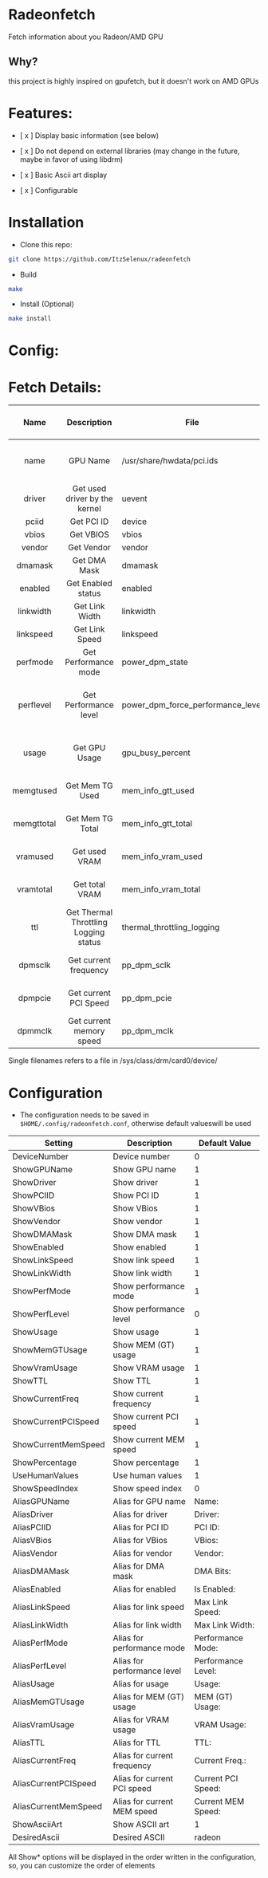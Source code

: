 # Radeonfetch

Fetch information about you Radeon/AMD GPU

## Why?

this project is highly inspired on gpufetch, but it doesn't work on AMD GPUs

# Features:

- [ x ] Display basic information (see below)

- [ x ] Do not depend on external libraries (may change in the future, maybe in favor of using libdrm)

- [ x ] Basic Ascii art display

- [ x ] Configurable

# Installation

- Clone this repo:
```bash
git clone https://github.com/ItzSelenux/radeonfetch
```
- Build
```bash
make
```
- Install (Optional)
```bash
make install
```

# Config:

# Fetch Details:

|  Name |                       Description                      | File | Requires additional parsing? |
|:-----:|:------------------------------------------------------:|------|------------------------------|
| name | GPU Name            |  /usr/share/hwdata/pci.ids |                             Yes, reading specific line based on pci id |
| driver | Get used driver by the kernel |     uevent |                Yes, to remove "DRIVER="              |
| pciid  | Get PCI ID                    |     device |       No                       |
| vbios  | Get VBIOS                   |     vbios |       No                       |
| vendor  | Get Vendor                   |     vendor |       No                       |
| dmamask  | Get DMA Mask                 |     dmamask |       No                       |
| enabled  | Get Enabled status                |     enabled |       No                       |
| linkwidth  | Get Link Width |     linkwidth |       No                       |
| linkspeed  | Get Link Speed |     linkspeed |       No                       |
| perfmode  | Get Performance mode |     power_dpm_state |       No                       |
| perflevel  | Get Performance level |     power_dpm_force_performance_level |       No, but supports toggling "Performance" after value                       |
| usage  | Get GPU Usage |     gpu_busy_percent |       No, but supports toggling "%" after value                      |
| memgtused  | Get Mem TG Used |     mem_info_gtt_used |       Yes, to convert to human readable units                     |
| memgttotal  | Get Mem TG Total |     mem_info_gtt_total |       Yes, to convert to human readable units                     |
| vramused  | Get used VRAM |     mem_info_vram_used |       Yes, to convert to human readable units                     |
| vramtotal  | Get total VRAM |     mem_info_vram_total |       Yes, to convert to human readable units                     |
| ttl  | Get Thermal Throttling Logging status |     thermal_throttling_logging |       Yes, to get a better output |
| dpmsclk  | Get current frequency |     pp_dpm_sclk |        No, but supports show speed index
| dpmpcie  | Get current PCI Speed |     pp_dpm_pcie |        No, but supports show speed index
| dpmmclk  | Get current memory speed |     pp_dpm_mclk |       No, but supports show speed index

Single filenames refers to a file in /sys/class/drm/card0/device/

# Configuration

- The configuration needs to be saved in `$HOME/.config/radeonfetch.conf`, otherwise default values ​​will be used

| Setting                 | Description                        | Default Value     |
|-------------------------|------------------------------------|-------------------|
| DeviceNumber            | Device number                      | 0                 |
| ShowGPUName             | Show GPU name                      | 1                 |
| ShowDriver              | Show driver                        | 1                 |
| ShowPCIID               | Show PCI ID                        | 1                 |
| ShowVBios               | Show VBios                         | 1                 |
| ShowVendor              | Show vendor                        | 1                 |
| ShowDMAMask             | Show DMA mask                      | 1                 |
| ShowEnabled             | Show enabled                       | 1                 |
| ShowLinkSpeed           | Show link speed                    | 1                 |
| ShowLinkWidth           | Show link width                    | 1                 |
| ShowPerfMode            | Show performance mode              | 1                 |
| ShowPerfLevel           | Show performance level             | 0                 |
| ShowUsage               | Show usage                         | 1                 |
| ShowMemGTUsage          | Show MEM (GT) usage                | 1                 |
| ShowVramUsage           | Show VRAM usage                    | 1                 |
| ShowTTL                 | Show TTL                           | 1                 |
| ShowCurrentFreq         | Show current frequency             | 1                 |
| ShowCurrentPCISpeed     | Show current PCI speed             | 1                 |
| ShowCurrentMemSpeed     | Show current MEM speed             | 1                 |
| ShowPercentage          | Show percentage                    | 1                 |
| UseHumanValues          | Use human values                   | 1                 |
| ShowSpeedIndex          | Show speed index                   | 0                 |
| AliasGPUName            | Alias for GPU name                 | Name:             |
| AliasDriver             | Alias for driver                   | Driver:           |
| AliasPCIID              | Alias for PCI ID                   | PCI ID:           |
| AliasVBios              | Alias for VBios                    | VBios:            |
| AliasVendor             | Alias for vendor                  | Vendor:           |
| AliasDMAMask            | Alias for DMA mask                 | DMA Bits:         |
| AliasEnabled            | Alias for enabled                  | Is Enabled:       |
| AliasLinkSpeed          | Alias for link speed               | Max Link Speed:   |
| AliasLinkWidth          | Alias for link width               | Max Link Width:   |
| AliasPerfMode           | Alias for performance mode         | Performance Mode: |
| AliasPerfLevel          | Alias for performance level        | Performance Level:|
| AliasUsage              | Alias for usage                    | Usage:            |
| AliasMemGTUsage         | Alias for MEM (GT) usage           | MEM (GT) Usage:   |
| AliasVramUsage          | Alias for VRAM usage               | VRAM Usage:       |
| AliasTTL                | Alias for TTL                      | TTL:              |
| AliasCurrentFreq        | Alias for current frequency        | Current Freq.:    |
| AliasCurrentPCISpeed    | Alias for current PCI speed        | Current PCI Speed:|
| AliasCurrentMemSpeed    | Alias for current MEM speed        | Current MEM Speed:|
| ShowAsciiArt            | Show ASCII art                     | 1                 |
| DesiredAscii            | Desired ASCII                      | radeon            |

All Show* options will be displayed in the order written in the configuration, so, you can customize the order of elements